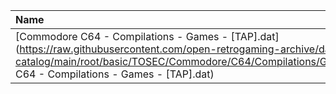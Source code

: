 |Name|Size|
|:---|---:|
|[Commodore C64 - Compilations - Games - [TAP].dat](https://raw.githubusercontent.com/open-retrogaming-archive/dat-catalog/main/root/basic/TOSEC/Commodore/C64/Compilations/Games/[TAP]/Commodore C64 - Compilations - Games - [TAP].dat)|74957|
